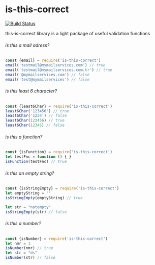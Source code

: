 # is-this-correct

[![Build Status](https://travis-ci.org/SelimAbidin/is-this-correct.svg?branch=master)](https://github.com/SelimAbidin/isCCW)


this-is-correct library is a light package of useful validation functions

###### is this a mail adress?
```js
const {email} = require('is-this-correct')
email('testmail@mymailservices.com') // true
email('testmail@mymailservices.com.tr') // true
email('@mymailservices.com') // false
email('test@mymailservices') // false
```


###### is this least 6 character?
```js
const {least6Char} = require('is-this-correct')
least6Char('123456') // true
least6Char('1234') // false
least6Char(123456) // true
least6Char(12345) // false
```

###### is this a function?
```js
const {isFunction} = require('is-this-correct')
let testFnc = function () { }
isFunction(testFnc) // true
```

###### is this an empty string?
```js
const {isStringEmpty} = require('is-this-correct')
let emptyString = ""
isStringEmpty(emptyString) // true

let str = "notempty"
isStringEmpty(str) // false
```

###### is this a number?
```js
const {isNumber} = require('is-this-correct')
let nmr = 1
isNumber(nmr) // true
let str = "ds"
isNumber(str) // false
```